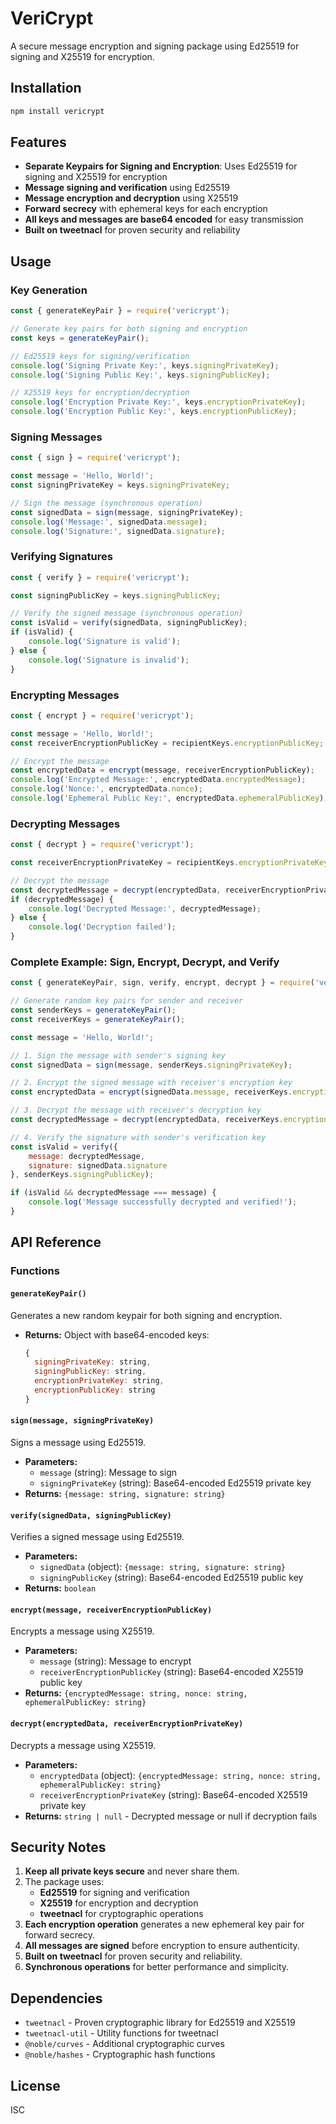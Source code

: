 # VeriCrypt

A secure message encryption and signing package using Ed25519 for signing and X25519 for encryption.

## Installation

```bash
npm install vericrypt
```

## Features

- **Separate Keypairs for Signing and Encryption**: Uses Ed25519 for signing and X25519 for encryption
- **Message signing and verification** using Ed25519
- **Message encryption and decryption** using X25519
- **Forward secrecy** with ephemeral keys for each encryption
- **All keys and messages are base64 encoded** for easy transmission
- **Built on tweetnacl** for proven security and reliability

## Usage

### Key Generation

```javascript
const { generateKeyPair } = require('vericrypt');

// Generate key pairs for both signing and encryption
const keys = generateKeyPair();

// Ed25519 keys for signing/verification
console.log('Signing Private Key:', keys.signingPrivateKey);
console.log('Signing Public Key:', keys.signingPublicKey);

// X25519 keys for encryption/decryption
console.log('Encryption Private Key:', keys.encryptionPrivateKey);
console.log('Encryption Public Key:', keys.encryptionPublicKey);
```

### Signing Messages

```javascript
const { sign } = require('vericrypt');

const message = 'Hello, World!';
const signingPrivateKey = keys.signingPrivateKey;

// Sign the message (synchronous operation)
const signedData = sign(message, signingPrivateKey);
console.log('Message:', signedData.message);
console.log('Signature:', signedData.signature);
```

### Verifying Signatures

```javascript
const { verify } = require('vericrypt');

const signingPublicKey = keys.signingPublicKey;

// Verify the signed message (synchronous operation)
const isValid = verify(signedData, signingPublicKey);
if (isValid) {
    console.log('Signature is valid');
} else {
    console.log('Signature is invalid');
}
```

### Encrypting Messages

```javascript
const { encrypt } = require('vericrypt');

const message = 'Hello, World!';
const receiverEncryptionPublicKey = recipientKeys.encryptionPublicKey;

// Encrypt the message
const encryptedData = encrypt(message, receiverEncryptionPublicKey);
console.log('Encrypted Message:', encryptedData.encryptedMessage);
console.log('Nonce:', encryptedData.nonce);
console.log('Ephemeral Public Key:', encryptedData.ephemeralPublicKey);
```

### Decrypting Messages

```javascript
const { decrypt } = require('vericrypt');

const receiverEncryptionPrivateKey = recipientKeys.encryptionPrivateKey;

// Decrypt the message
const decryptedMessage = decrypt(encryptedData, receiverEncryptionPrivateKey);
if (decryptedMessage) {
    console.log('Decrypted Message:', decryptedMessage);
} else {
    console.log('Decryption failed');
}
```

### Complete Example: Sign, Encrypt, Decrypt, and Verify

```javascript
const { generateKeyPair, sign, verify, encrypt, decrypt } = require('vericrypt');

// Generate random key pairs for sender and receiver
const senderKeys = generateKeyPair();
const receiverKeys = generateKeyPair();

const message = 'Hello, World!';

// 1. Sign the message with sender's signing key
const signedData = sign(message, senderKeys.signingPrivateKey);

// 2. Encrypt the signed message with receiver's encryption key
const encryptedData = encrypt(signedData.message, receiverKeys.encryptionPublicKey);

// 3. Decrypt the message with receiver's decryption key
const decryptedMessage = decrypt(encryptedData, receiverKeys.encryptionPrivateKey);

// 4. Verify the signature with sender's verification key
const isValid = verify({
    message: decryptedMessage,
    signature: signedData.signature
}, senderKeys.signingPublicKey);

if (isValid && decryptedMessage === message) {
    console.log('Message successfully decrypted and verified!');
}
```

## API Reference

### Functions

#### `generateKeyPair()`
Generates a new random keypair for both signing and encryption.
- **Returns:** Object with base64-encoded keys:
  ```javascript
  {
    signingPrivateKey: string,
    signingPublicKey: string,
    encryptionPrivateKey: string,
    encryptionPublicKey: string
  }
  ```

#### `sign(message, signingPrivateKey)`
Signs a message using Ed25519.
- **Parameters:**
  - `message` (string): Message to sign
  - `signingPrivateKey` (string): Base64-encoded Ed25519 private key
- **Returns:** `{message: string, signature: string}`

#### `verify(signedData, signingPublicKey)`
Verifies a signed message using Ed25519.
- **Parameters:**
  - `signedData` (object): `{message: string, signature: string}`
  - `signingPublicKey` (string): Base64-encoded Ed25519 public key
- **Returns:** `boolean`

#### `encrypt(message, receiverEncryptionPublicKey)`
Encrypts a message using X25519.
- **Parameters:**
  - `message` (string): Message to encrypt
  - `receiverEncryptionPublicKey` (string): Base64-encoded X25519 public key
- **Returns:** `{encryptedMessage: string, nonce: string, ephemeralPublicKey: string}`

#### `decrypt(encryptedData, receiverEncryptionPrivateKey)`
Decrypts a message using X25519.
- **Parameters:**
  - `encryptedData` (object): `{encryptedMessage: string, nonce: string, ephemeralPublicKey: string}`
  - `receiverEncryptionPrivateKey` (string): Base64-encoded X25519 private key
- **Returns:** `string | null` - Decrypted message or null if decryption fails

## Security Notes

1. **Keep all private keys secure** and never share them.
2. The package uses:
   - **Ed25519** for signing and verification
   - **X25519** for encryption and decryption
   - **tweetnacl** for cryptographic operations
3. **Each encryption operation** generates a new ephemeral key pair for forward secrecy.
4. **All messages are signed** before encryption to ensure authenticity.
5. **Built on tweetnacl** for proven security and reliability.
6. **Synchronous operations** for better performance and simplicity.

## Dependencies

- `tweetnacl` - Proven cryptographic library for Ed25519 and X25519
- `tweetnacl-util` - Utility functions for tweetnacl
- `@noble/curves` - Additional cryptographic curves
- `@noble/hashes` - Cryptographic hash functions

## License

ISC 